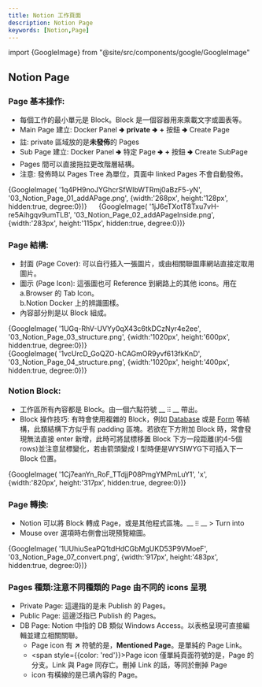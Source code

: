 ```yaml
---
title: Notion 工作頁面
description: Notion Page
keywords: [Notion,Page]
---
```

import {GoogleImage} from "@site/src/components/google/GoogleImage"

## Notion Page <span id="notion_page_type"> </span>  

### Page 基本操作: 
* 每個工作的最小單元是 Block。Block 是一個容器用來乘載文字或圖表等。
* Main Page 建立: Docker Panel 🢂 __private__ 🢂 __+__ 按鈕 🢂 Create Page
* 註: private 區域放的是<b>未發佈</b>的 Pages
* Sub Page 建立: Docker Panel 🢂 特定 Page 🢂 __+__ 按鈕 🢂 Create SubPage
* Pages 間可以直接拖拉更改階層結構。 
* 注意: 發佈時以 Pages Tree 為單位，頁面中 linked Pages 不會自動發佈。  

<span>
 {GoogleImage( '1q4PH9noJYGhcrSfWIbWTRmj0aBzF5-yN',  '03_Notion_Page_01_addAPage.png', {width:'268px', height:'128px', hidden:true, degree:0})}
</span>&nbsp; &nbsp;&nbsp;
<span>
 {GoogleImage( '1jJ6eTXotT8Txu7vH-re5Aihgqv9umTLB',  '03_Notion_Page_02_addAPageInside.png', {width:'283px', height:'115px', hidden:true, degree:0})}
</span>

### Page 結構:
* 封面 \(Page Cover\): 可以自行插入一張圖片，或由相關聯圖庫網站直接定取用圖片。   
* 圖示 \(Page Icon\): 這張圖也可 Reference 到網路上的其他 icons。用在 <br/>
    a.Browser 的 Tab Icon。<br/>
    b.Notion Docker 上的辨識圖樣。  
* 內容部分則是以 Block 組成。    

<span>
 {GoogleImage( '1UGq-RhV-UVYy0qX43c6tkDCzNyr4e2ee',  '03_Notion_Page_03_structure.png', {width:'1020px', height:'600px', hidden:true, degree:0})}
</span>&nbsp; &nbsp;&nbsp;<br/>
<span>
 {GoogleImage( '1vcUrcD_GoQZO-hCAGmOR9yvf613fkKnD',  '03_Notion_Page_04_structure.png', {width:'1020px', height:'400px', hidden:true, degree:0})}
</span><br/>

    
### Notion Block: 
* 工作區所有內容都是 Block。由一個六點符號 __ ⁝⁝ __ 帶出。
* Block 操作技巧: 有時會使用複雜的 Block，例如 [Database](Notion_Database) 或是 [Form](Notion_Form) 等結構，此類結構下方似乎有 padding 區塊。若欲在下方附加 Block 時，常會發現無法直接 enter 新增，此時可將鼠標移置 Block 下方一段距離\(約4-5個rows)並注意鼠標變化，若由箭頭變成 I 型時便是WYSIWYG下可插入下一 Block 位置。

<span>
 {GoogleImage( '1Cj7eanYn_RoF_TTdjjP08PmgYMPmLuY1',  'x', {width:'820px', height:'317px', hidden:true, degree:0})}
</span><br/>


### Page 轉換: 
* Notion 可以將 Block 轉成 Page，或是其他程式區塊。__ ⁝⁝ __ > Turn into 
* Mouse over 選項時右側會出現預覽縮圖。

<span>
 {GoogleImage( '1UUhiuSeaPQ1tdHdCGbMgUKD53P9VMoeF',  '03_Notion_Page_07_convert.png', {width:'917px', height:'483px', hidden:true, degree:0})}
</span><br/>

### Pages 種類:注意不同種類的 Page 由不同的 icons 呈現    
* Private Page: 這邊指的是未 Publish 的 Pages。    
* Public Page: 這邊泛指已 Publish 的 Pages。     
* DB Page: Notion 中指的 DB 類似 Windows Access。以表格呈現可直接編輯並建立相關關聯。   
    * Page icon 有 __↗__ 符號的是，__Mentioned Page__。是單純的 Page Link。  
    * <span style={{color: 'red'}}>Page icon 僅單純頁面符號的是，Page 的分支。Link 與 Page 同存亡</span>。刪掉 Link 的話，等同於刪掉 Page  
    * icon 有橫線的是已填內容的 Page。 